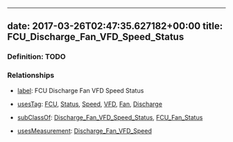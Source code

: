 
---
date: 2017-03-26T02:47:35.627182+00:00
title: FCU_Discharge_Fan_VFD_Speed_Status
---
### Definition: TODO

### Relationships

* [label](http://www.w3.org/2000/01/rdf-schema#label): FCU Discharge Fan VFD Speed Status

* [usesTag](https://brickschema.org/schema/1.0/BrickFrame#usesTag): [FCU](https://brickschema.org/schema/1.0/BrickTag#FCU), [Status](https://brickschema.org/schema/1.0/BrickTag#Status), [Speed](https://brickschema.org/schema/1.0/BrickTag#Speed), [VFD](https://brickschema.org/schema/1.0/BrickTag#VFD), [Fan](https://brickschema.org/schema/1.0/BrickTag#Fan), [Discharge](https://brickschema.org/schema/1.0/BrickTag#Discharge)

* [subClassOf](http://www.w3.org/2000/01/rdf-schema#subClassOf): [Discharge_Fan_VFD_Speed_Status](https://brickschema.org/schema/1.0/Brick#Discharge_Fan_VFD_Speed_Status), [FCU_Fan_Status](https://brickschema.org/schema/1.0/Brick#FCU_Fan_Status)

* [usesMeasurement](https://brickschema.org/schema/1.0/BrickFrame#usesMeasurement): [Discharge_Fan_VFD_Speed](https://brickschema.org/schema/1.0/Brick#Discharge_Fan_VFD_Speed)
